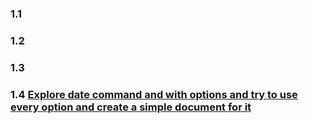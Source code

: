 ### 1.1
### 1.2
### 1.3
### 1.4 [Explore date command and with options and try to use every option and create a simple document for it](https://www.linkedin.com/feed/update/urn:li:activity:6844482822095331328?commentUrn=urn%3Ali%3Acomment%3A%28activity%3A6844482822095331328%2C6847234552134549504%29)
